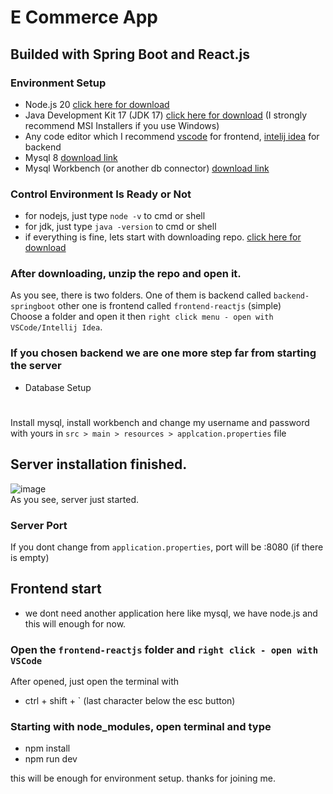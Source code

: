 # E Commerce App
## Builded with Spring Boot and React.js
### Environment Setup
- Node.js 20 [click here for download](https://nodejs.org/en/download/package-manager)
- Java Development Kit 17 (JDK 17) [click here for download](https://www.oracle.com/java/technologies/javase/jdk17-archive-downloads.html) (I strongly recommend MSI Installers if you use Windows)
- Any code editor which I recommend  [vscode](https://code.visualstudio.com/download) for frontend, [intelij idea](https://www.jetbrains.com/idea/)
 for backend 
 - Mysql 8 [download link](https://dev.mysql.com/downloads/installer/)
 - Mysql Workbench (or another db connector) [download link](https://dev.mysql.com/downloads/workbench/)
### Control Environment Is Ready or Not
- for nodejs, just type `node -v` to cmd or shell
- for jdk, just type `java -version` to cmd or shell
- if everything is fine, lets start with downloading repo.
[click here for download](https://github.com/emirhankarakoc/e-commerce/archive/refs/heads/main.zip)

### After downloading, unzip the repo and open it. 
As you see, there is two folders. One of them is backend called `backend-springboot` other one is frontend called `frontend-reactjs` (simple)
<br> Choose a folder and open it then `right click menu - open with VSCode/Intellij Idea`.

### If you chosen backend we are one more step far from starting the server
- Database Setup
#
Install mysql, install workbench and change my username and password with yours in `src > main > resources > applcation.properties` file
## Server installation finished.
![image](https://github.com/user-attachments/assets/e13cb511-f42a-4b4f-9752-855ae691d136)<br>
As you see, server just started.
<br> 
### Server Port
If you dont change from `application.properties`, port will be :8080 (if there is empty)


## Frontend start
- we dont need another application here like mysql, we have node.js and this will enough for now.

### Open the `frontend-reactjs` folder and `right click - open with VSCode`
After opened, just open the terminal with 
- ctrl + shift + \` (last character below the esc button)

### Starting with node_modules, open terminal and type

- npm install
- npm run dev

this will be enough for environment setup. thanks for joining me.
